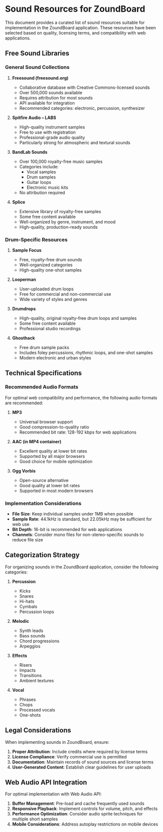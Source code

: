 # Sound Resources for ZoundBoard

This document provides a curated list of sound resources suitable for implementation in the ZoundBoard application. These resources have been selected based on quality, licensing terms, and compatibility with web applications.

## Free Sound Libraries

### General Sound Collections

1. **Freesound (freesound.org)**
   - Collaborative database with Creative Commons-licensed sounds
   - Over 500,000 sounds available
   - Requires attribution for most sounds
   - API available for integration
   - Recommended categories: electronic, percussion, synthesizer

2. **Spitfire Audio – LABS**
   - High-quality instrument samples
   - Free to use with registration
   - Professional-grade audio quality
   - Particularly strong for atmospheric and textural sounds

3. **BandLab Sounds**
   - Over 100,000 royalty-free music samples
   - Categories include:
     - Vocal samples
     - Drum samples
     - Guitar loops
     - Electronic music kits
   - No attribution required

4. **Splice**
   - Extensive library of royalty-free samples
   - Some free content available
   - Well-organized by genre, instrument, and mood
   - High-quality, production-ready sounds

### Drum-Specific Resources

1. **Sample Focus**
   - Free, royalty-free drum sounds
   - Well-organized categories
   - High-quality one-shot samples

2. **Looperman**
   - User-uploaded drum loops
   - Free for commercial and non-commercial use
   - Wide variety of styles and genres

3. **Drumdrops**
   - High-quality, original royalty-free drum loops and samples
   - Some free content available
   - Professional studio recordings

4. **Ghosthack**
   - Free drum sample packs
   - Includes foley percussions, rhythmic loops, and one-shot samples
   - Modern electronic and urban styles

## Technical Specifications

### Recommended Audio Formats

For optimal web compatibility and performance, the following audio formats are recommended:

1. **MP3**
   - Universal browser support
   - Good compression-to-quality ratio
   - Recommended bit rate: 128-192 kbps for web applications

2. **AAC (in MP4 container)**
   - Excellent quality at lower bit rates
   - Supported by all major browsers
   - Good choice for mobile optimization

3. **Ogg Vorbis**
   - Open-source alternative
   - Good quality at lower bit rates
   - Supported in most modern browsers

### Implementation Considerations

- **File Size**: Keep individual samples under 1MB when possible
- **Sample Rate**: 44.1kHz is standard, but 22.05kHz may be sufficient for web use
- **Bit Depth**: 16-bit is recommended for web applications
- **Channels**: Consider mono files for non-stereo-specific sounds to reduce file size

## Categorization Strategy

For organizing sounds in the ZoundBoard application, consider the following categories:

1. **Percussion**
   - Kicks
   - Snares
   - Hi-hats
   - Cymbals
   - Percussion loops

2. **Melodic**
   - Synth leads
   - Bass sounds
   - Chord progressions
   - Arpeggios

3. **Effects**
   - Risers
   - Impacts
   - Transitions
   - Ambient textures

4. **Vocal**
   - Phrases
   - Chops
   - Processed vocals
   - One-shots

## Legal Considerations

When implementing sounds in ZoundBoard, ensure:

1. **Proper Attribution**: Include credits where required by license terms
2. **License Compliance**: Verify commercial use is permitted
3. **Documentation**: Maintain records of sound sources and license terms
4. **User-Generated Content**: Establish clear guidelines for user uploads

## Web Audio API Integration

For optimal implementation with Web Audio API:

1. **Buffer Management**: Pre-load and cache frequently used sounds
2. **Responsive Playback**: Implement controls for volume, pitch, and effects
3. **Performance Optimization**: Consider audio sprite techniques for multiple short samples
4. **Mobile Considerations**: Address autoplay restrictions on mobile devices